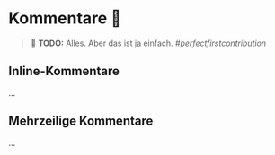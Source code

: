 # Kommentare :speech_balloon:

> :construction: **TODO:** Alles. Aber das ist ja einfach. _#perfectfirstcontribution_

## Inline-Kommentare

...


## Mehrzeilige Kommentare

...